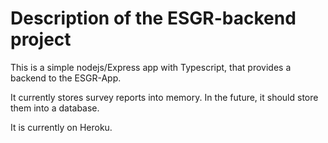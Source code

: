 # Description of the ESGR-backend project

This is a simple nodejs/Express app with Typescript, that provides a backend to the ESGR-App.

It currently stores survey reports into memory.
In the future, it should store them into a database.

It is currently on Heroku.
